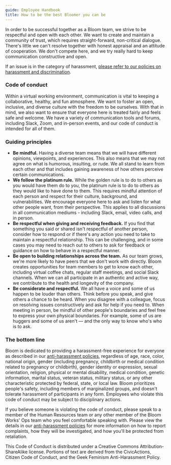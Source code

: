 ```yaml
---
guide: Employee Handbook
title: How to be the best Bloomer you can be
---
```


In order to be successful together as a Bloom team, we strive to be respectful and open with each other. We want to create and maintain a community of trust, which requires straight-forward, non-critical dialogue. There's little we can't resolve together with honest appraisal and an attitude of cooperation. We don't compete here, and we try really hard to keep communication constructive and open.

If an issue is in the category of harassment, [please refer to our policies on harassment and discrimination](#TK).

### Code of conduct

Within a virtual working environment, communication is vital to keeping a collaborative, healthy, and fun atmosphere. We want to foster an open, inclusive, and diverse culture with the freedom to be ourselves. With that in mind, we also want to ensure that everyone here is treated fairly and feels safe and welcome. We have a variety of communication tools and forums, including Slack, Zoom, and in-person events, and our code of conduct is intended for all of them.

### Guiding principles

* **Be mindful.** Having a diverse team means that we will have different opinions, viewpoints, and experiences. This also means that we may not agree on what is humorous, insulting, or rude. We all stand to learn from each other and that includes gaining awareness of how others perceive certain communications.
* **We follow the platinum rule.** While the golden rule is to do to others as you would have them do to you, the platinum rule is to do to others as they would like to have done to them. This requires mindful attention of each person and respect for their culture, background, and vulnerabilities. We encourage everyone here to ask and listen for what other people want, from their perspective. This applies to all discussions in all communication mediums - including Slack, email, video calls, and in person.
* **Be respectful when giving and receiving feedback.** If you find  that something you said or shared isn't respectful of another person, consider how to respond or if there's any action you need to take to maintain a respectful relationship. This can be challenging, and in some cases you may need to reach out to others to ask for feedback or guidance on how to behave in a respectful manner.
* **Be open to building relationships across the team.** As our team grows, we're more likely to have peers that we don't work with directly. Bloom creates opportunities for team members to get to know each other, including virtual coffee chats, regular staff meetings, and social Slack channels. When we can all participate in an authentic and active way, we contribute to the health and longevity of the company.
* **Be considerate and respectful.** We all have a voice and some of us happen to be louder than others. Think before you speak, and give others a chance to be heard. When you disagree with a colleague, focus on resolving issues constructively and ask for help if you need to. When meeting in person, be mindful of other people's boundaries and feel free to express your own physical boundaries. For example, some of us are huggers and some of us aren't — and the only way to know who's who is to ask.


### The bottom line

Bloom is dedicated to providing a harassment-free experience for everyone as described in our [anti-harassment policies](#TK), regardless of age, race, color, national origin, gender (including pregnancy, childbirth or medical condition related to pregnancy or childbirth), gender identity or expression, sexual orientation, religion, physical or mental disability, medical condition, genetic information, marital status, veteran status, military status, or any other characteristic protected by federal, state, or local law. Bloom prioritizes people's safety, including members of marginalized groups, and doesn't tolerate harassment of participants in any form. Employees who violate this code of conduct may be subject to disciplinary actions.

If you believe someone is violating the code of conduct, please speak to a member of the Human Resources team or any other member of the Bloom Works' Ops team who you feel comfortable speaking with. Please view the details in our [anti-harassment policies](#TK) for more information on how to report complaints, how they will be investigated, and how you'll be protected from retaliation.

This Code of Conduct is distributed under a Creative Commons Attribution-ShareAlike license. Portions of text are derived from the CivicActions, Citizen Code of Conduct, and the Geek Feminism Anti-Harassment Policy.